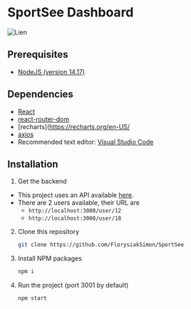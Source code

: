 # SportSee Dashboard

![Lien](https://i.gyazo.com/28c85d0ed2987ecebf16275853298749.png)

## Prerequisites

- [NodeJS (version 14.17)](https://nodejs.org/en/)

## Dependencies

- [React](https://reactjs.org/)
- [react-router-dom](https://reactrouter.com/web/guides/quick-start)
- [recharts](https://recharts.org/en-US/
- [axios](https://axios-http.com/)
- Recommended text editor: [Visual Studio Code](https://code.visualstudio.com/)

## Installation

1. Get the backend

- This project uses an API available [here](https://github.com/OpenClassrooms-Student-Center/P9-front-end-dashboard).
- There are 2 users available, their URL are
  - `http://localhost:3000/user/12`
  - `http://localhost:3000/user/18`

2. Clone this repository
   ```sh
   git clone https://github.com/FlorysiakSimon/SportSee
   ```
3. Install NPM packages
   ```sh
   npm i
   ```
4. Run the project (port 3001 by default)
   ```sh
   npm start
   ```